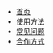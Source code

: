 <!-- docs/_sidebar.md -->

- [首页](README.md)
- [使用方法](HowToUse/)
- [常见问题](FAQ/)
- [合作方式](ContactUs/)
